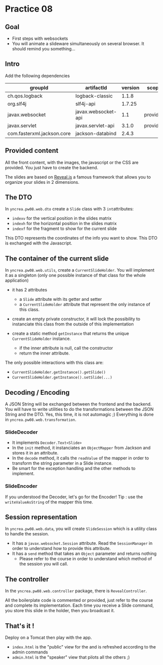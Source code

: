 # Practice 08

## Goal
* First steps with websockets
* You will animate a slideware simultaneously on several browser. It should remind you something...

## Intro

Add the following dependencies 

| groupId | artifactId | version | scope |
|---------|------------|---------|-------|
|  ch.qos.logback | logback-classic | 1.1.8 ||
|  org.slf4j | slf4j-api |1.7.25 ||
|  javax.websocket | javax.websocket-api | 1.1 | provided |
|  javax.servlet | javax.servlet-api | 3.1.0 | provided |
|  com.fasterxml.jackson.core | jackson-databind |2.4.3 ||
 
 

## Provided content
All the front content, with the images, the javascript or the CSS are provided. You just have to create the backend.

The slides are based on [Reveal.js](https://revealjs.com/) a famous framework that allows you to organize your slides in 2 dimensions.

## The DTO
In `yncrea.pw08.web.dto` create a `Slide` class with 3 `int`attributes:
* `indexv` for the vertical position in the slides matrix
* `indexh` for the horizontal position in the slides matrix
* `indexf` for the fragment to show for the current slide

This DTO represents the coordinates of the info you want to show. This DTO is exchanged with the Javascript.

## The container of the current slide
In `yncrea.pw08.web.utils`, create a `CurrentSlideHolder`. You will implement it as a singleton (only one possible instance of that class for the whole application)
* it has 2 attributes
  * a `Slide` attribute with its getter and setter
  * a `CurrentSlideHolder` attribute that represent the only instance of this class.
  
* create an empty private constructor, it will lock the possibility to instanciate this class from the outside of this implementation
* create a static method `getInstance` that returns the unique `CurrentSlideHolder` instance.
    * if the inner attribute is null, call the constructor
    * return the inner attribute.
    
The only possible interactions with this class are:
* `CurrentSlideHolder.getInstance().getSlide()`
* `CurrentSlideHolder.getInstance().setSlide(...)`

## Decoding / Encoding

A JSON String will be exchanged between the frontend and the backend. You will have to write utilities to do the transformations between the JSON String and the DTO. Yes, this time, it is not automagic ;)
Everything is done in `yncrea.pw08.web.transformation`.


### SlideDecoder
* It implements `Decoder.Text<Slide>`
* In the `init` method, it instanciates an `ObjectMapper` from Jackson and stores it in an attribute.
* In the `decode` method, it calls the `readValue` of the mapper in order to transform the string parameter in a Slide instance.
* Be smart for the exception handling and the other methods to implement.

### SlideEncoder

If you understood the Decoder, let's go for the Encoder!
Tip : use the `writeValueAsString` of the mapper this time.

## Session representation
In `yncrea.pw08.web.data`, you will create `SlideSession` which is a utility class to handle the session. 
* It has a `javax.websocket.Session` attribute. Read the `SessionManager` in order to understand how to provide this attribute.
* It has a `send` method that takes an `Object` parameter and returns nothing
  * Please refer to the course in order to understand which method of the session you will call.


## The controller
In the `yncrea.pw08.web.controller` package, there is `RevealController`.

All the boilerplate code is commented or provided, just refer to the course and complete its implementation. Each time you receive a Slide command, you store this slide in the holder, then you broadcast it.

## That's it ! 
Deploy on a Tomcat then play with the app.
* `index.html` is the "public" view for the and is refreshed according to the admin commands
* `admin.html` is the "speaker" view that pilots all the others ;)
